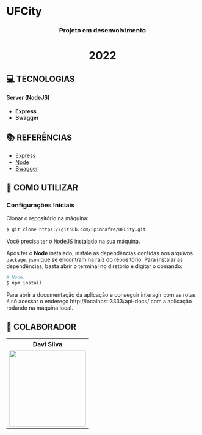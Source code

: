 # UFCity

<h3 align="center">

Projeto em desenvolvimento

</h3>

<h1 align="center">
  2022
</h1>

## **:computer: TECNOLOGIAS**

#### **Server** ([NodeJS][node])

  - **Express**
  - **Swagger**

## **:books: REFERÊNCIAS**
- [Express](https://expressjs.com/pt-br/)
- [Node](https://nodejs.org/en/)
- [Swagger](https://swagger.io)

## **:wine_glass: COMO UTILIZAR**

### Configurações Iniciais


Clonar o repositório na máquina:
```sh
$ git clone https://github.com/Spinnafre/UFCity.git
```

Você precisa ter o <kbd>[NodeJS](https://nodejs.org/en/download/)</kbd> instalado na sua máquina. 

Após ter o **Node** instalado, instale as dependências contidas nos arquivos `package.json` que se encontram na raíz do repositório. Para instalar as dependências, basta abrir o terminal no diretório e digitar o comando:

```sh
# Node:
$ npm install 
```

Para abrir a documentação da aplicação e conseguir interagir com as rotas é só acessar o endereço http://localhost:3333/api-docs/ com a aplicação rodando na máquina local.

## **:star2: COLABORADOR**

<div align=center>

<table style="width:100%">
  <tr align=center>
    <th><strong>Davi Silva</strong></th>
  </tr>
  <tr align=center>
    <td>
      <a href="https://github.com/Spinnafre" target="_blank">
        <img width="200" src="https://avatars2.githubusercontent.com/u/61525268?s=460&u=b66a852f0a5808ec463be41555fe28c2ff6d3e1a&v=4">
      </a>
    </td>
  </tr>
</table>

</div>



<!-- Techs -->

[node]: https://nodejs.org/en/

[vscode]: https://code.visualstudio.com/

[express]: https://expressjs.com/

[cors]: https://expressjs.com/en/resources/middleware/cors.html

[insomnia]: https://insomnia.rest/

[dotenv]: https://github.com/motdotla/dotenv

[Swagger]: https://swagger.io

[Swagger]: https://swagger.io

